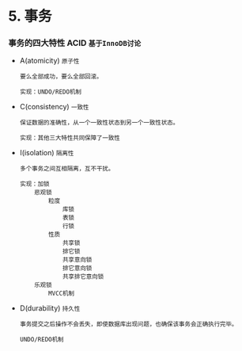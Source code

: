 # 5. 事务
### **事务的四大特性 ACID** `基于InnoDB讨论`
- A(atomicity) `原子性`
    ```
    要么全部成功，要么全部回滚。
    ```
    ```
    实现：UNDO/REDO机制
    ```
- C(consistency) `一致性`
    ```
    保证数据的准确性，从一个一致性状态到另一个一致性状态。
    ```
    ```
    实现：其他三大特性共同保障了一致性
    ```
- I(isolation) `隔离性`
    ```
    多个事务之间互相隔离，互不干扰。
    ```
    ```
    实现：加锁
        悲观锁
            粒度
                库锁
                表锁
                行锁
            性质
                共享锁
                排它锁
                共享意向锁
                排它意向锁
                共享排它意向锁
        乐观锁
            MVCC机制
    ```
- D(durability) `持久性`
    ```
    事务提交之后操作不会丢失，即使数据库出现问题，也确保该事务会正确执行完毕。
    ```
    ```
    UNDO/REDO机制
    ```